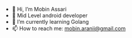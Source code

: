 - 👋 Hi, I’m Mobin Assari
- 👀 Mid Level android developer
- 🌱 I’m currently learning Golang
- 📫 How to reach me: mobin.aranii@gmail.com
